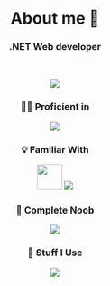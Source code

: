 <h1 align="center">About me 👋</h1>
<h3 align="center">.NET Web developer</h3>
<br>

<p align="center">
  <img src="https://github-readme-stats.vercel.app/api?username=armorynode&show_icons=true&theme=dark" >
</p>

<h3 align="center">🧑‍💻 Proficient in</h3>
<p align="center">
  <img src="https://skillicons.dev/icons?i=cs,ts,js,html,css,sass,regex">
</p>

<h3 align="center">💡 Familiar With</h3>
<p align="center">
  <a href="https://devicon.dev/"><img src="https://cdn.jsdelivr.net/gh/devicons/devicon@latest/icons/fsharp/fsharp-original.svg" width="45"></a>
  <a href="https://skillicons.dev"><img src="https://skillicons.dev/icons?i=go,py,powershell,c,cpp"></a>
</p>

<h3 align="center">🌱 Complete Noob</h3>
<p align="center">
  <a href="https://skillicons.dev"><img src="https://skillicons.dev/icons?i=nix,rust,bash"></a>
</p>

<h3 align="center">🧰 Stuff I Use</h3>
<p align="center">
  <a href="https://skillicons.dev"><img src="https://skillicons.dev/icons?i=dotnet,visualstudio,vscode,rider,docker,wasm,windows,linux&perline=4"></a>
</p>
